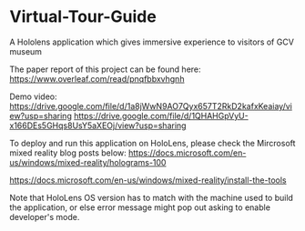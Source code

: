 # Virtual-Tour-Guide
A Hololens application which gives immersive experience to visitors of GCV museum

The paper report of this project can be found here:
https://www.overleaf.com/read/pnqfbbxvhgnh

Demo video:
https://drive.google.com/file/d/1a8jWwN9AO7Qyx657T2RkD2kafxKeaiay/view?usp=sharing
https://drive.google.com/file/d/1QHAHGpVyU-x166DEs5GHqs8UsY5aXEOj/view?usp=sharing

To deploy and run this application on HoloLens, please check the Mircrosoft mixed reality blog posts below:
https://docs.microsoft.com/en-us/windows/mixed-reality/holograms-100

https://docs.microsoft.com/en-us/windows/mixed-reality/install-the-tools

Note that HoloLens OS version has to match with the machine used to build the application, or else error message might pop out asking to enable developer's mode.
